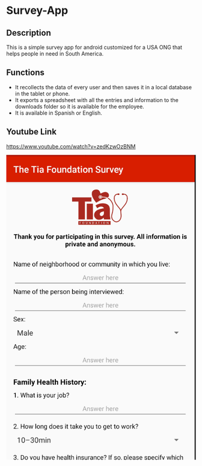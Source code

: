 # Survey-App

## Description
This is a simple survey app for android customized for a USA ONG that helps people in need in South America.

## Functions
* It recollects the data of every user and then saves it in a local database in the tablet or phone.
* It exports a spreadsheet with all the entries and information to the downloads folder so it is available for the employee.
* It is available in Spanish or English.

## Youtube Link
https://www.youtube.com/watch?v=zedKzwOzBNM

![Example](https://github.com/clustercode12/Survey-App/blob/master/Screenshot%20from%202020-12-22%2015-29-47.png)
